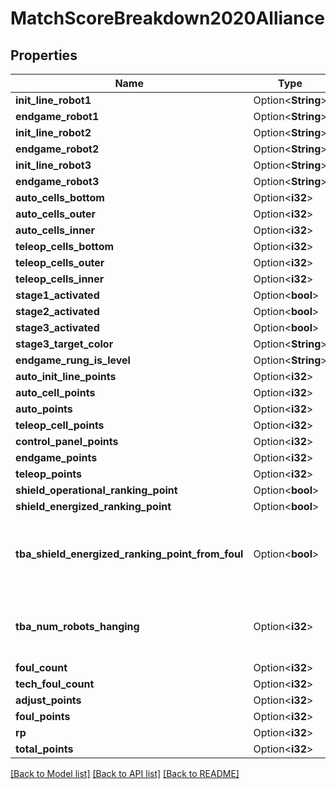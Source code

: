 # MatchScoreBreakdown2020Alliance

## Properties

Name | Type | Description | Notes
------------ | ------------- | ------------- | -------------
**init_line_robot1** | Option<**String**> |  | [optional]
**endgame_robot1** | Option<**String**> |  | [optional]
**init_line_robot2** | Option<**String**> |  | [optional]
**endgame_robot2** | Option<**String**> |  | [optional]
**init_line_robot3** | Option<**String**> |  | [optional]
**endgame_robot3** | Option<**String**> |  | [optional]
**auto_cells_bottom** | Option<**i32**> |  | [optional]
**auto_cells_outer** | Option<**i32**> |  | [optional]
**auto_cells_inner** | Option<**i32**> |  | [optional]
**teleop_cells_bottom** | Option<**i32**> |  | [optional]
**teleop_cells_outer** | Option<**i32**> |  | [optional]
**teleop_cells_inner** | Option<**i32**> |  | [optional]
**stage1_activated** | Option<**bool**> |  | [optional]
**stage2_activated** | Option<**bool**> |  | [optional]
**stage3_activated** | Option<**bool**> |  | [optional]
**stage3_target_color** | Option<**String**> |  | [optional]
**endgame_rung_is_level** | Option<**String**> |  | [optional]
**auto_init_line_points** | Option<**i32**> |  | [optional]
**auto_cell_points** | Option<**i32**> |  | [optional]
**auto_points** | Option<**i32**> |  | [optional]
**teleop_cell_points** | Option<**i32**> |  | [optional]
**control_panel_points** | Option<**i32**> |  | [optional]
**endgame_points** | Option<**i32**> |  | [optional]
**teleop_points** | Option<**i32**> |  | [optional]
**shield_operational_ranking_point** | Option<**bool**> |  | [optional]
**shield_energized_ranking_point** | Option<**bool**> |  | [optional]
**tba_shield_energized_ranking_point_from_foul** | Option<**bool**> | Unofficial TBA-computed value that indicates whether the shieldEnergizedRankingPoint was earned normally or awarded due to a foul. | [optional]
**tba_num_robots_hanging** | Option<**i32**> | Unofficial TBA-computed value that counts the number of robots who were hanging at the end of the match. | [optional]
**foul_count** | Option<**i32**> |  | [optional]
**tech_foul_count** | Option<**i32**> |  | [optional]
**adjust_points** | Option<**i32**> |  | [optional]
**foul_points** | Option<**i32**> |  | [optional]
**rp** | Option<**i32**> |  | [optional]
**total_points** | Option<**i32**> |  | [optional]

[[Back to Model list]](../README.md#documentation-for-models) [[Back to API list]](../README.md#documentation-for-api-endpoints) [[Back to README]](../README.md)


